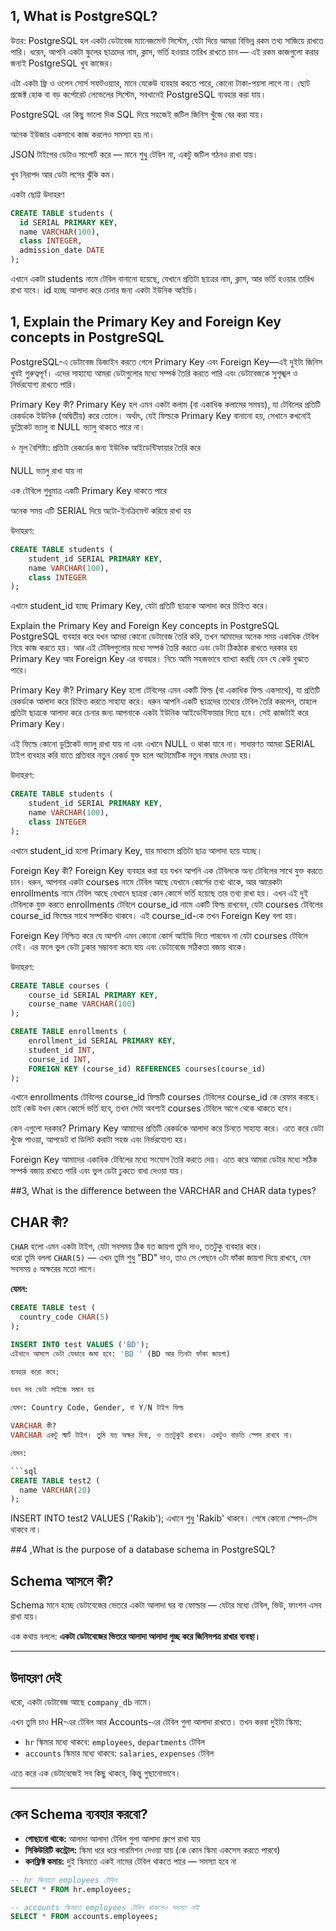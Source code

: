 ## 1, What is PostgreSQL?

উত্তর:
PostgreSQL হল একটা ডেটাবেজ ম্যানেজমেন্ট সিস্টেম, যেটা দিয়ে আমরা বিভিন্ন রকম তথ্য সাজিয়ে রাখতে পারি। ধরেন, আপনি একটা স্কুলের ছাত্রদের নাম, ক্লাস, ভর্তি হওয়ার তারিখ রাখতে চান — এই রকম কাজগুলো করার জন্যই PostgreSQL খুব কাজের।

এটা একটা ফ্রি ও ওপেন সোর্স সফটওয়্যার, মানে যেকেউ ব্যবহার করতে পারে, কোনো টাকা-পয়সা লাগে না। ছোট প্রজেক্ট হোক বা বড় কর্পোরেট লেভেলের সিস্টেম, সবখানেই PostgreSQL ব্যবহার করা যায়।

PostgreSQL এর কিছু ভালো দিক
SQL দিয়ে সহজেই জটিল জিনিস খুঁজে বের করা যায়।

অনেক ইউজার একসাথে কাজ করলেও সমস্যা হয় না।

JSON টাইপের ডেটাও সাপোর্ট করে — মানে শুধু টেবিল না, একটু জটিল গঠনও রাখা যায়।

খুব নিরাপদ আর ডেটা লসের ঝুঁকি কম।

একটা ছোট্ট উদাহরণ
```sql
CREATE TABLE students (
  id SERIAL PRIMARY KEY,
  name VARCHAR(100),
  class INTEGER,
  admission_date DATE
);
```
এখানে একটা students নামে টেবিল বানানো হয়েছে, যেখানে প্রতিটা ছাত্রের নাম, ক্লাস, আর ভর্তি হওয়ার তারিখ রাখা যাবে। id হচ্ছে আলাদা করে চেনার জন্য একটা ইউনিক আইডি।

## 1, Explain the Primary Key and Foreign Key concepts in PostgreSQL
PostgreSQL-এ ডেটাবেজ ডিজাইন করতে গেলে Primary Key এবং Foreign Key—এই দুইটা জিনিস খুবই গুরুত্বপূর্ণ। এদের সাহায্যে আমরা ডেটাগুলোর মধ্যে সম্পর্ক তৈরি করতে পারি এবং ডেটাবেজকে সুশৃঙ্খল ও নির্ভরযোগ্য রাখতে পারি।

Primary Key কী?
Primary Key হল এমন একটা কলাম (বা একাধিক কলামের সমন্বয়), যা টেবিলের প্রতিটি রেকর্ডকে ইউনিক (অদ্বিতীয়) করে তোলে। অর্থাৎ, যেই ফিল্ডকে Primary Key বানানো হয়, সেখানে কখনোই ডুপ্লিকেট ভ্যালু বা NULL ভ্যালু থাকতে পারে না।

⭐ মূল বৈশিষ্ট্য:
প্রতিটা রেকর্ডের জন্য ইউনিক আইডেন্টিফায়ার তৈরি করে

NULL ভ্যালু রাখা যায় না

এক টেবিলে শুধুমাত্র একটি Primary Key থাকতে পারে

অনেক সময় এটি SERIAL দিয়ে অটো-ইনক্রিমেন্ট করিয়ে রাখা হয়

উদাহরণ:
```sql
CREATE TABLE students (
    student_id SERIAL PRIMARY KEY,
    name VARCHAR(100),
    class INTEGER
);
```
এখানে student_id হচ্ছে Primary Key, যেটা প্রতিটি ছাত্রকে আলাদা করে চিহ্নিত করে।

Explain the Primary Key and Foreign Key concepts in PostgreSQL
PostgreSQL ব্যবহার করে যখন আমরা কোনো ডেটাবেজ তৈরি করি, তখন আমাদের অনেক সময় একাধিক টেবিল নিয়ে কাজ করতে হয়। আর এই টেবিলগুলোর মধ্যে সম্পর্ক তৈরি করতে এবং ডেটা ঠিকঠাক রাখতে দরকার হয় Primary Key আর Foreign Key এর ব্যবহার। নিচে আমি সহজভাবে ব্যাখ্যা করছি যেন যে কেউ বুঝতে পারে।

Primary Key কী?
Primary Key হলো টেবিলের এমন একটি ফিল্ড (বা একাধিক ফিল্ড একসাথে), যা প্রতিটি রেকর্ডকে আলাদা করে চিহ্নিত করতে সাহায্য করে। ধরুন আপনি একটি ছাত্রদের তথ্যের টেবিল তৈরি করলেন, তাহলে প্রতিটা ছাত্রকে আলাদা করে চেনার জন্য আপনাকে একটা ইউনিক আইডেন্টিফায়ার দিতে হবে। সেই কাজটাই করে Primary Key।

এই ফিল্ডে কোনো ডুপ্লিকেট ভ্যালু রাখা যায় না এবং এখানে NULL ও থাকা যাবে না। সাধারণত আমরা SERIAL টাইপ ব্যবহার করি যাতে প্রতিবার নতুন রেকর্ড যুক্ত হলে অটোমেটিক নতুন নাম্বার দেওয়া হয়।

উদাহরণ:

```sql
CREATE TABLE students (
    student_id SERIAL PRIMARY KEY,
    name VARCHAR(100),
    class INTEGER
);
```
এখানে student_id হলো Primary Key, যার মাধ্যমে প্রতিটা ছাত্র আলাদা হয়ে যাচ্ছে।

Foreign Key কী?
Foreign Key ব্যবহার করা হয় যখন আপনি এক টেবিলকে অন্য টেবিলের সাথে যুক্ত করতে চান। ধরুন, আপনার একটা courses নামে টেবিল আছে যেখানে কোর্সের তথ্য থাকে, আর আরেকটা enrollments নামে টেবিল আছে যেখানে ছাত্ররা কোন কোর্সে ভর্তি হয়েছে তার তথ্য রাখা হয়। এখন এই দুই টেবিলকে যুক্ত করতে enrollments টেবিলে course_id নামে একটি ফিল্ড রাখবেন, যেটা courses টেবিলের course_id ফিল্ডের সাথে সম্পর্কিত থাকবে। এই course_id-কে তখন Foreign Key বলা হয়।

Foreign Key নিশ্চিত করে যে আপনি এমন কোনো কোর্স আইডি দিতে পারবেন না যেটা courses টেবিলে নেই। এর ফলে ভুল ডেটা ঢুকার সম্ভাবনা কমে যায় এবং ডেটাবেজে সঠিকতা বজায় থাকে।

উদাহরণ:

```sql
CREATE TABLE courses (
    course_id SERIAL PRIMARY KEY,
    course_name VARCHAR(100)
);

CREATE TABLE enrollments (
    enrollment_id SERIAL PRIMARY KEY,
    student_id INT,
    course_id INT,
    FOREIGN KEY (course_id) REFERENCES courses(course_id)
);
```
এখানে enrollments টেবিলের course_id ফিল্ডটি courses টেবিলের course_id কে রেফার করছে। তাই কেউ যখন কোন কোর্সে ভর্তি হবে, তখন সেটা অবশ্যই courses টেবিলে আগে থেকে থাকতে হবে।

কেন এগুলো দরকার?
Primary Key আমাদের প্রতিটি রেকর্ডকে আলাদা করে চিনতে সাহায্য করে। এতে করে ডেটা খুঁজে পাওয়া, আপডেট বা ডিলিট করাটা সহজ এবং নির্ভরযোগ্য হয়।

Foreign Key আমাদের একাধিক টেবিলের মধ্যে সংযোগ তৈরি করতে দেয়। এতে করে আমরা ডেটার মধ্যে সঠিক সম্পর্ক বজায় রাখতে পারি এবং ভুল ডেটা ঢুকতে বাধা দেওয়া যায়।


##3, What is the difference between the VARCHAR and CHAR data types?
## CHAR কী?

`CHAR` হলো এমন একটা টাইপ, যেটা সবসময় ঠিক যত জায়গা তুমি দাও, ততটুকু ব্যবহার করে।  
ধরো তুমি বললা `CHAR(5)` — এখন তুমি শুধু "BD" দাও, তাও সে পেছনে ৩টা ফাঁকা জায়গা দিয়ে রাখবে, যেন সবসময় ৫ অক্ষরের মতো লাগে।

**যেমন:**

```sql
CREATE TABLE test (
  country_code CHAR(5)
);

INSERT INTO test VALUES ('BD');
এইখানে আসলে ডেটা যেভাবে জমা হবে: 'BD ' (BD আর তিনটা ফাঁকা জায়গা)

ব্যবহার করো কবে:

যখন সব ডেটা সাইজে সমান হয়

যেমন: Country Code, Gender, বা Y/N টাইপ ফিল্ড

VARCHAR কী?
VARCHAR একটু স্মার্ট টাইপ। তুমি যত অক্ষর দিবা, ও ততটুকুই রাখবে। একটুও বাড়তি স্পেস রাখবে না।

যেমন:

```sql
CREATE TABLE test2 (
  name VARCHAR(20)
);
```

INSERT INTO test2 VALUES ('Rakib');
এখানে শুধু 'Rakib' থাকবে। শেষে কোনো স্পেস-টেস থাকবে না।


##4 ,What is the purpose of a database schema in PostgreSQL?

## Schema আসলে কী?

Schema মানে হচ্ছে ডেটাবেজের ভেতরে একটা আলাদা ঘর বা ফোল্ডার — যেটার মধ্যে টেবিল, ভিউ, ফাংশন এসব রাখা যায়।

এক কথায় বললে: **একটা ডেটাবেজের ভিতরে আলাদা আলাদা গুচ্ছ করে জিনিসপত্র রাখার ব্যবস্থা।**

---

## উদাহরণ দেই

ধরো, একটা ডেটাবেজ আছে `company_db` নামে।

এখন তুমি চাও HR-এর টেবিল আর Accounts-এর টেবিল গুলা আলাদা রাখতে। তখন করবা দুইটা স্কিমা:

- `hr` স্কিমার মধ্যে থাকবে: `employees`, `departments` টেবিল
- `accounts` স্কিমার মধ্যে থাকবে: `salaries`, `expenses` টেবিল

এতে করে এক ডেটাবেজেই সব কিছু থাকবে, কিন্তু গুছানোভাবে।

---

## কেন Schema ব্যবহার করবো?

- **গোছানো থাকে:** আলাদা আলাদা টেবিল গুলা আলাদা গ্রুপে রাখা যায়
- **সিকিউরিটি কন্ট্রোল:** স্কিমা ধরে ধরে পারমিশন দেওয়া যায় (কে কোন স্কিমা একসেস করতে পারবে)
- **কনফ্লিক্ট কমায়:** দুই স্কিমাতে একই নামের টেবিল থাকতে পারে — সমস্যা হবে না

```sql
-- hr স্কিমাতে employees টেবিল
SELECT * FROM hr.employees;

-- accounts স্কিমাতে employees টেবিল থাকলেও সমস্যা নাই
SELECT * FROM accounts.employees;

```